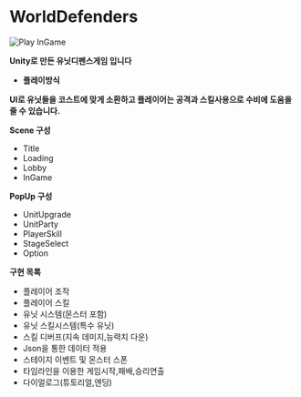 # WorldDefenders
 
![Play InGame](https://postfiles.pstatic.net/MjAyNDAyMjRfMTc2/MDAxNzA4NzA3Mzc1NDI5.xU7Wta7w_enRNSoR12hBvjjrHPOyUyb7_jfS9hsG5wMg.4Absw8zSfU2wIh6384bPWnYsyHZU0xRil-DE5MxtJ0Ig.PNG/play.PNG?type=w966)

__Unity로 만든 유닛디펜스게임 입니다__

- __플레이방식__

__UI로 유닛들을 코스트에 맞게 소환하고 플레이어는 공격과 스킬사용으로 수비에 도움을 줄 수 있습니다.__

__Scene 구성__
- Title
- Loading
- Lobby
- InGame

__PopUp 구성__
- UnitUpgrade
- UnitParty
- PlayerSkill
- StageSelect
- Option

__구현 목록__

- 플레이어 조작
- 플레이어 스킬
- 유닛 시스템(몬스터 포함)
- 유닛 스킬시스템(특수 유닛)
- 스킬 디버프(지속 데미지,능력치 다운)
- Json을 통한 데이터 적용
- 스테이지 이벤트 및 몬스터 스폰
- 타임라인을 이용한 게임시작,패배,승리연출
- 다이얼로그(튜토리얼,엔딩)
  
